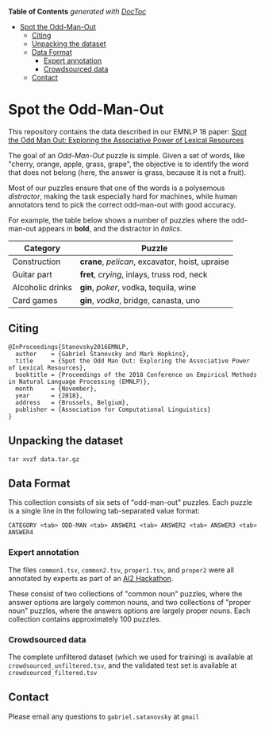 <!-- START doctoc generated TOC please keep comment here to allow auto update -->
<!-- DON'T EDIT THIS SECTION, INSTEAD RE-RUN doctoc TO UPDATE -->
**Table of Contents**  *generated with [DocToc](https://github.com/thlorenz/doctoc)*

- [Spot the Odd-Man-Out](#spot-the-odd-man-out)
  - [Citing](#citing)
  - [Unpacking the dataset](#unpacking-the-dataset)
  - [Data Format](#data-format)
    - [Expert annotation](#expert-annotation)
    - [Crowdsourced data](#crowdsourced-data)
  - [Contact](#contact)

<!-- END doctoc generated TOC please keep comment here to allow auto update -->

# Spot the Odd-Man-Out

This repository contains the data described in our EMNLP 18 paper: 
[Spot the Odd Man Out: Exploring the Associative Power of Lexical Resources](https://www.semanticscholar.org/paper/Spot-the-Odd-Man-Out%3A-Exploring-the-Associative-of-Stanovsky-Hopkins/2f25629bdd7eec8cc87018d4b8f1a398abeb8917)

The goal of an *Odd-Man-Out* puzzle is simple. Given a set of words, like
"cherry, orange, apple, grass, grape", the objective is to identify the word that does not belong
(here, the answer is grass, because it is not a
fruit).

Most of our puzzles ensure that one of the words is a polysemous *distractor*, making the task especially hard for machines, while human annotators tend to pick the correct odd-man-out with good accuracy.

For example, the table below shows a number of puzzles where the odd-man-out appears in **bold**, and the distractor in *italics*. 

| Category         | Puzzle                                    |
|------------------|-------------------------------------------|
| Construction     | **crane**, *pelican*, excavator, hoist, upraise |
| Guitar part      | **fret**, *crying*, inlays, truss rod, neck     |
| Alcoholic drinks | **gin**, *poker*, vodka, tequila, wine          |
| Card games       | **gin**, *vodka*, bridge, canasta, uno          |


## Citing

```
@InProceedings{Stanovsky2016EMNLP,
  author    = {Gabriel Stanovsky and Mark Hopkins},
  title     = {Spot the Odd Man Out: Exploring the Associative Power of Lexical Resources},
  booktitle = {Proceedings of the 2018 Conference on Empirical Methods in Natural Language Processing (EMNLP)},
  month     = {November},
  year      = {2018},
  address   = {Brussels, Belgium},
  publisher = {Association for Computational Linguistics}
}
```
## Unpacking the dataset


	tar xvzf data.tar.gz

## Data Format

This collection consists of six sets of "odd-man-out" puzzles. Each puzzle is a single line in the following tab-separated value format:

	CATEGORY <tab> ODD-MAN <tab> ANSWER1 <tab> ANSWER2 <tab> ANSWER3 <tab> ANSWER4

### Expert annotation

The files `common1.tsv`, `common2.tsv`, `proper1.tsv`, and `proper2` were all annotated by experts as part of an [AI2 Hackathon](http://ai2-website.s3.amazonaws.com/data/anomia-2014-11-13.zip).

These consist of two collections of "common noun" puzzles, where the answer options are largely common nouns, and
two collections of "proper noun" puzzles, where the answers options are largely proper nouns. Each collection
contains approximately 100 puzzles.

### Crowdsourced data

The complete unfiltered dataset (which we used for training) is available at `crowdsourced_unfiltered.tsv`, and the validated test set is available at `crowdsourced_filtered.tsv`

## Contact

Please email any questions to 
`gabriel.satanovsky` at `gmail`
